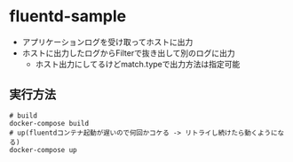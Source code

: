 # fluentd-sample

- アプリケーションログを受け取ってホストに出力
- ホストに出力したログからFilterで抜き出して別のログに出力
  - ホスト出力にしてるけどmatch.typeで出力方法は指定可能

## 実行方法

```shell
# build
docker-compose build
# up(fluentdコンテナ起動が遅いので何回かコケる -> リトライし続けたら動くようになる)
docker-compose up
```
